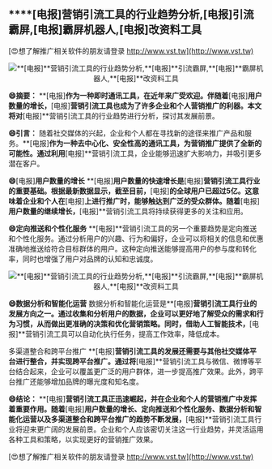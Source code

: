 ## ****[电报]**营销引流工具的行业趋势分析,**[电报]**引流霸屏,**[电报]**霸屏机器人,**[电报]**改资料工具**

[😍想了解推广相关软件的朋友请登录 http://www.vst.tw](http://www.vst.tw)

 <center><img src="https://vst.tw/MP4/tuiguang/png/8.png" alt="**[电报]**营销引流工具的行业趋势分析,**[电报]**引流霸屏,**[电报]**霸屏机器人,**[电报]**改资料工具"></center>

**😄摘要：**
**[电报]**作为一种即时通讯工具，在近年来广受欢迎。伴随着**[电报]**用户数量的增长，**[电报]**营销引流工具也成为了许多企业和个人营销推广的利器。本文将对**[电报]**营销引流工具的行业趋势进行分析，探讨其发展前景。

**😄引言：**
随着社交媒体的兴起，企业和个人都在寻找新的途径来推广产品和服务。**[电报]**作为一种去中心化、安全性高的通讯工具，为营销推广提供了全新的可能性。通过利用**[电报]**营销引流工具，企业能够迅速扩大影响力，并吸引更多潜在客户。

**😄**[电报]**用户数量的增长**
**[电报]**用户数量的快速增长是**[电报]**营销引流工具行业的重要基础。根据最新数据显示，截至目前，**[电报]**的全球用户已超过5亿。这意味着企业和个人在**[电报]**上进行推广时，能够触达到广泛的受众群体。随着**[电报]**用户数量的继续增长，**[电报]**营销引流工具将持续获得更多的关注和应用。

**😄定向推送和个性化服务**
**[电报]**营销引流工具的另一个重要趋势是定向推送和个性化服务。通过分析用户的兴趣、行为和偏好，企业可以将相关的信息和优惠准确地推送给符合目标群体的用户。这种定向推送能够提高用户的参与度和转化率，同时也增强了用户对品牌的认知和忠诚度。

 <center><img src="https://vst.tw/MP4/tuiguang/png/3.png" alt="**[电报]**营销引流工具的行业趋势分析,**[电报]**引流霸屏,**[电报]**霸屏机器人,**[电报]**改资料工具"></center>

**😄数据分析和智能化运营**
数据分析和智能化运营是**[电报]**营销引流工具行业的发展方向之一。通过收集和分析用户的数据，企业可以更好地了解受众的需求和行为习惯，从而做出更准确的决策和优化营销策略。同时，借助人工智能技术，**[电报]**营销引流工具可以自动化执行任务，提高工作效率，降低成本。

多渠道整合和跨平台推广
**[电报]**营销引流工具的发展还需要与其他社交媒体平台进行整合，并实现跨平台推广。通过将**[电报]**营销引流工具与微信、微博等平台结合起来，企业可以覆盖更广泛的用户群体，进一步提高推广效果。此外，跨平台推广还能够增加品牌的曝光度和知名度。

**😄结论：**
**[电报]**营销引流工具正迅速崛起，并在企业和个人的营销推广中发挥着重要作用。随着**[电报]**用户数量的增长、定向推送和个性化服务、数据分析和智能化运营以及多渠道整合和跨平台推广的趋势不断发展，**[电报]**营销引流工具行业将迎来更广阔的发展前景。企业和个人应该密切关注这一行业趋势，并灵活运用各种工具和策略，以实现更好的营销推广效果。

[😍想了解推广相关软件的朋友请登录 http://www.vst.tw](http://www.vst.tw)



